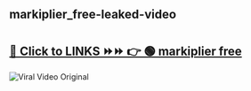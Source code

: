 
 ## markiplier_free-leaked-video 

# <h2><a href="https://clipsfans.com/markiplier_free&ref=git">🔗 Click to LINKS ⏩⏩ 👉 🟢 markiplier free </a></h2>

<a href="https://clipsfans.com/markiplier_free&ref=git" rel="nofollow" data-target="animated-image.originalLink"><img src="https://i.ibb.co.com/xMMVF88/686577567.gif" alt="Viral Video Original" style="max-width: 100%; display: inline-block;" data-target="animated-image.originalImage"></a>
